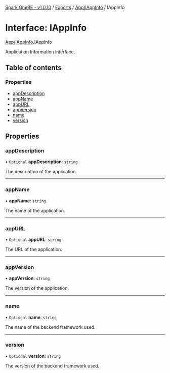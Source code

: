 [Spark OneBE - v1.0.10](../README.md) / [Exports](../modules.md) / [App/IAppInfo](../modules/App_IAppInfo.md) / IAppInfo

# Interface: IAppInfo

[App/IAppInfo](../modules/App_IAppInfo.md).IAppInfo

Application Information interface.

## Table of contents

### Properties

- [appDescription](App_IAppInfo.IAppInfo.md#appdescription)
- [appName](App_IAppInfo.IAppInfo.md#appname)
- [appURL](App_IAppInfo.IAppInfo.md#appurl)
- [appVersion](App_IAppInfo.IAppInfo.md#appversion)
- [name](App_IAppInfo.IAppInfo.md#name)
- [version](App_IAppInfo.IAppInfo.md#version)

## Properties

### appDescription

• `Optional` **appDescription**: `string`

The description of the application.

___

### appName

• **appName**: `string`

The name of the application.

___

### appURL

• `Optional` **appURL**: `string`

The URL of the application.

___

### appVersion

• **appVersion**: `string`

The version of the application.

___

### name

• `Optional` **name**: `string`

The name of the backend framework used.

___

### version

• `Optional` **version**: `string`

The version of the backend framework used.
